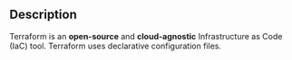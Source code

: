 ## Description
Terraform is an **open-source** and **cloud-agnostic** Infrastructure as Code (IaC) tool. Terraform uses declarative configuration files.